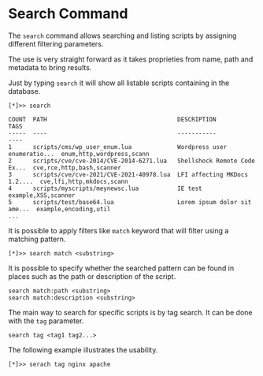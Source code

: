 # Search Command

The `search` command allows searching and listing scripts by assigning different filtering parameters.

The use is very straight forward as it takes proprieties from name, path and metadata to bring results. 

Just by typing `search` it will show all listable scripts containing in the database.

```
[*]>> search

COUNT  PATH                                     DESCRIPTION                   TAGS
-----  ----                                     -----------                   ----
1      scripts/cms/wp_user_enum.lua             Wordpress user enumeratio...  enum,http,wordpress,scann
2      scripts/cve/cve-2014/CVE-2014-6271.lua   Shellshock Remote Code Ex...  cve,rce,http,bash,scanner
3      scripts/cve/cve-2021/CVE-2021-40978.lua  LFI affecting MKDocs 1.2....  cve,lfi,http,mkdocs,scann
4      scripts/myscripts/meynewsc.lua           IE test                       example,XSS,scanner
5      scripts/test/base64.lua                  Lorem ipsum dolor sit ame...  example,encoding,util
...
```

It is possible to apply filters like `match` keyword that will filter using a matching pattern.

```
[*]>> search match <substring>
```

It is possible to specify whether the searched pattern can be found in places such as the path or description of the script.

```
search match:path <substring>
search match:description <substring>
```

The main way to search for specific scripts is by tag search. It can be done with the `tag` parameter.

```
search tag <tag1 tag2...>
```

The following example illustrates the usability.

```
[*]>> serach tag nginx apache 
```